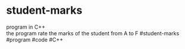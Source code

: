 # student-marks
program in C++  
the program rate the marks of the student from A to F
#student-marks
#program
#code
#C++
